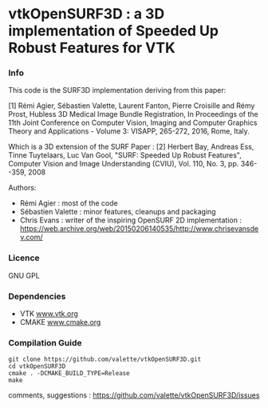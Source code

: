 vtkOpenSURF3D : a 3D implementation of Speeded Up Robust Features for VTK
=========================================================================

### Info ###
This code is the SURF3D implementation deriving from this paper:

[1] Rémi Agier, Sébastien Valette, Laurent Fanton, Pierre Croisille and Rémy Prost, Hubless 3D Medical Image Bundle Registration, In Proceedings of the 11th Joint Conference on Computer Vision, Imaging and Computer Graphics Theory and Applications - Volume 3: VISAPP, 265-272, 2016, Rome, Italy.

Which is a 3D extension of the SURF Paper :
[2] Herbert Bay, Andreas Ess, Tinne Tuytelaars, Luc Van Gool, "SURF: Speeded Up Robust Features", Computer Vision and Image Understanding (CVIU), Vol. 110, No. 3, pp. 346--359, 2008

Authors:
* Rémi Agier : most of the code
* Sébastien Valette : minor features, cleanups and packaging
* Chris Evans : writer of the inspiring OpenSURF 2D implementation : https://web.archive.org/web/20150206140535/http://www.chrisevansdev.com/

### Licence ###

GNU GPL

###  Dependencies ###

* VTK www.vtk.org
* CMAKE www.cmake.org

###  Compilation Guide ###
	git clone https://github.com/valette/vtkOpenSURF3D.git
	cd vtkOpenSURF3D
	cmake . -DCMAKE_BUILD_TYPE=Release
	make

comments, suggestions : https://github.com/valette/vtkOpenSURF3D/issues